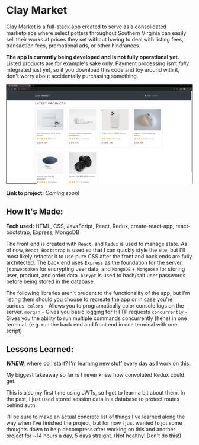 # Clay Market
Clay Market is a full-stack app created to serve as a consolidated marketplace where select potters throughout Southern Virginia can easily sell their works at prices they set without having to deal with listing fees, transaction fees, promotional ads, or other hindrances.

**The app is currently being developed and is not fully operational yet.** Listed products are for example's sake only. Payment processing isn't *fully* integrated just yet, so if you download this code and toy around with it, don't worry about accidentally purchasing something.

<p align="center">
<img src="claymarket.gif" alt="Demo of the Clay Market site">
</p>

**Link to project:** *Coming soon!*
## How It's Made:

**Tech used:** HTML, CSS, JavaScript, React, Redux, create-react-app, react-bootstrap, Express, MongoDB


The front end is created with `React`, and `Redux` is used to manage state. As of now, `React Bootstrap` is used so that I can quickly style the site, but I'll most likely refactor it to use pure CSS after the front and back ends are fully architected.
The back end uses `Express` as the foundation for the server, `jsonwebtoken` for encrypting user data, and `MongoDB` + `Mongoose` for storing user, product, and order data.
`bcrypt` is used to hash/salt user passwords before being stored in the database.

The following libraries aren't prudent to the functionality of the app, but I'm listing them should you choose to recreate the app or in case you're curious:
`colors` - Allows you to programatically color console logs on the server.
`morgan` - Gives you basic logging for HTTP requests
`concurrently` - Gives you the ability to run multiple commands concurrently (hehe) in one terminal. (e.g. run the back end and front end in one terminal with one script)

## Lessons Learned:
***WHEW,*** where do I start? I'm learning new stuff every day as I work on this. 

My biggest takeaway so far is I never knew how convoluted Redux could get. 

This is also my first time using JWTs, so I got to learn a bit about them. In the past, I just used stored session data in a database to protect routes behind auth.
 
I'll be sure to make an actual concrete list of things I've learned along the way when I've finished the project, but for now I just wanted to jot some thoughts down to help decompress after working on this and another project for ~14 hours a day, 5 days straight. (Not healthy! Don't do this!)

